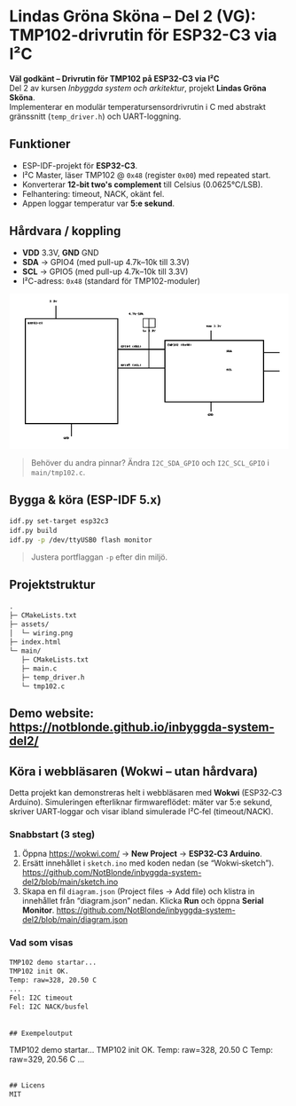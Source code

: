 
# Lindas Gröna Sköna – Del 2 (VG): TMP102-drivrutin för ESP32-C3 via I²C

**Väl godkänt – Drivrutin för TMP102 på ESP32-C3 via I²C**  
Del 2 av kursen *Inbyggda system och arkitektur*, projekt **Lindas Gröna Sköna**.  
Implementerar en modulär temperatursensordrivrutin i C med abstrakt gränssnitt (`temp_driver.h`) och UART-loggning.

## Funktioner
- ESP-IDF-projekt för **ESP32-C3**.
- I²C Master, läser TMP102 @ `0x48` (register `0x00`) med repeated start.
- Konverterar **12-bit two's complement** till Celsius (0.0625°C/LSB).
- Felhantering: timeout, NACK, okänt fel.
- Appen loggar temperatur var **5:e sekund**.

## Hårdvara / koppling
- **VDD** 3.3V, **GND** GND
- **SDA** -> GPIO4 (med pull-up 4.7k–10k till 3.3V)
- **SCL** -> GPIO5 (med pull-up 4.7k–10k till 3.3V)
- I²C-adress: `0x48` (standard för TMP102-moduler)

![Wiring](assets/wiring.png)

> Behöver du andra pinnar? Ändra `I2C_SDA_GPIO` och `I2C_SCL_GPIO` i `main/tmp102.c`.

## Bygga & köra (ESP-IDF 5.x)
```bash
idf.py set-target esp32c3
idf.py build
idf.py -p /dev/ttyUSB0 flash monitor
```
> Justera portflaggan `-p` efter din miljö.

## Projektstruktur
```
.
├─ CMakeLists.txt
├─ assets/
│  └─ wiring.png
├─ index.html
└─ main/
   ├─ CMakeLists.txt
   ├─ main.c
   ├─ temp_driver.h
   └─ tmp102.c
```
## Demo website: https://notblonde.github.io/inbyggda-system-del2/

## Köra i webbläsaren (Wokwi – utan hårdvara)

Detta projekt kan demonstreras helt i webbläsaren med **Wokwi** (ESP32‑C3 Arduino).
Simuleringen efterliknar firmwareflödet: mäter var 5:e sekund, skriver UART‑loggar
och visar ibland simulerade I²C‑fel (timeout/NACK).

### Snabbstart (3 steg)
1. Öppna https://wokwi.com/ → **New Project** → **ESP32‑C3 Arduino**.
2. Ersätt innehållet i `sketch.ino` med koden nedan (se “Wokwi‑sketch”). 
https://github.com/NotBlonde/inbyggda-system-del2/blob/main/sketch.ino
3. Skapa en fil `diagram.json` (Project files → Add file) och klistra in innehållet
   från “diagram.json” nedan. Klicka **Run** och öppna **Serial Monitor**.
https://github.com/NotBlonde/inbyggda-system-del2/blob/main/diagram.json

### Vad som visas
```text
TMP102 demo startar...
TMP102 init OK.
Temp: raw=328, 20.50 C
...
Fel: I2C timeout
Fel: I2C NACK/busfel


## Exempeloutput
```
TMP102 demo startar...
TMP102 init OK.
Temp: raw=328, 20.50 C
Temp: raw=329, 20.56 C
...
```

## Licens
MIT
